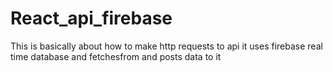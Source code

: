 # React_api_firebase
This is basically about how to make http requests to api
it uses firebase real time database and fetchesfrom  and posts data to it
